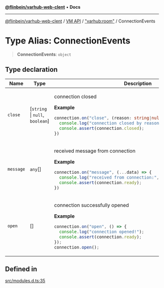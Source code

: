[**@flinbein/varhub-web-clent**](../../../../README.md) • **Docs**

***

[@flinbein/varhub-web-clent](../../../../README.md) / [VM API](../../../README.md) / ["varhub:room"](../README.md) / ConnectionEvents

# Type Alias: ConnectionEvents

> **ConnectionEvents**: `object`

## Type declaration

<table>
<thead>
<tr>
<th>Name</th>
<th>Type</th>
<th>Description</th>
<th>Defined in</th>
</tr>
</thead>
<tbody>
<tr>
<td>

`close`

</td>
<td>

[`string` \| `null`, `boolean`]

</td>
<td>

connection closed

**Example**

```typescript
connection.on("close", (reason: string|null, wasOpen: boolean) => {
  console.log("connection closed by reason:", reason);
  console.assert(connection.closed);
})
```

</td>
<td>

[src/modules.d.ts:58](https://github.com/flinbein/varhub-web-client/blob/e65e01813e5de867041177e674157476c2502975/src/modules.d.ts#L58)

</td>
</tr>
<tr>
<td>

`message`

</td>
<td>

`any`[]

</td>
<td>

received message from connection

**Example**

```typescript
connection.on("message", (...data) => {
  console.log("received from connection:", data);
  console.assert(connection.ready);
})
```

</td>
<td>

[src/modules.d.ts:69](https://github.com/flinbein/varhub-web-client/blob/e65e01813e5de867041177e674157476c2502975/src/modules.d.ts#L69)

</td>
</tr>
<tr>
<td>

`open`

</td>
<td>

[]

</td>
<td>

connection successfully opened

**Example**

```typescript
connection.on("open", () => {
  console.log("connection opened!");
  console.assert(connection.ready);
});
connection.open();
```

</td>
<td>

[src/modules.d.ts:47](https://github.com/flinbein/varhub-web-client/blob/e65e01813e5de867041177e674157476c2502975/src/modules.d.ts#L47)

</td>
</tr>
</tbody>
</table>

## Defined in

[src/modules.d.ts:35](https://github.com/flinbein/varhub-web-client/blob/e65e01813e5de867041177e674157476c2502975/src/modules.d.ts#L35)
